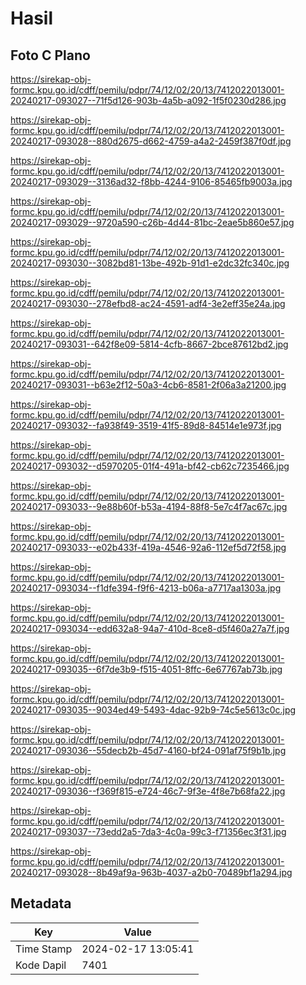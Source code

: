 # Hasil

## Foto C Plano

https://sirekap-obj-formc.kpu.go.id/cdff/pemilu/pdpr/74/12/02/20/13/7412022013001-20240217-093027--71f5d126-903b-4a5b-a092-1f5f0230d286.jpg

https://sirekap-obj-formc.kpu.go.id/cdff/pemilu/pdpr/74/12/02/20/13/7412022013001-20240217-093028--880d2675-d662-4759-a4a2-2459f387f0df.jpg

https://sirekap-obj-formc.kpu.go.id/cdff/pemilu/pdpr/74/12/02/20/13/7412022013001-20240217-093029--3136ad32-f8bb-4244-9106-85465fb9003a.jpg

https://sirekap-obj-formc.kpu.go.id/cdff/pemilu/pdpr/74/12/02/20/13/7412022013001-20240217-093029--9720a590-c26b-4d44-81bc-2eae5b860e57.jpg

https://sirekap-obj-formc.kpu.go.id/cdff/pemilu/pdpr/74/12/02/20/13/7412022013001-20240217-093030--3082bd81-13be-492b-91d1-e2dc32fc340c.jpg

https://sirekap-obj-formc.kpu.go.id/cdff/pemilu/pdpr/74/12/02/20/13/7412022013001-20240217-093030--278efbd8-ac24-4591-adf4-3e2eff35e24a.jpg

https://sirekap-obj-formc.kpu.go.id/cdff/pemilu/pdpr/74/12/02/20/13/7412022013001-20240217-093031--642f8e09-5814-4cfb-8667-2bce87612bd2.jpg

https://sirekap-obj-formc.kpu.go.id/cdff/pemilu/pdpr/74/12/02/20/13/7412022013001-20240217-093031--b63e2f12-50a3-4cb6-8581-2f06a3a21200.jpg

https://sirekap-obj-formc.kpu.go.id/cdff/pemilu/pdpr/74/12/02/20/13/7412022013001-20240217-093032--fa938f49-3519-41f5-89d8-84514e1e973f.jpg

https://sirekap-obj-formc.kpu.go.id/cdff/pemilu/pdpr/74/12/02/20/13/7412022013001-20240217-093032--d5970205-01f4-491a-bf42-cb62c7235466.jpg

https://sirekap-obj-formc.kpu.go.id/cdff/pemilu/pdpr/74/12/02/20/13/7412022013001-20240217-093033--9e88b60f-b53a-4194-88f8-5e7c4f7ac67c.jpg

https://sirekap-obj-formc.kpu.go.id/cdff/pemilu/pdpr/74/12/02/20/13/7412022013001-20240217-093033--e02b433f-419a-4546-92a6-112ef5d72f58.jpg

https://sirekap-obj-formc.kpu.go.id/cdff/pemilu/pdpr/74/12/02/20/13/7412022013001-20240217-093034--f1dfe394-f9f6-4213-b06a-a7717aa1303a.jpg

https://sirekap-obj-formc.kpu.go.id/cdff/pemilu/pdpr/74/12/02/20/13/7412022013001-20240217-093034--edd632a8-94a7-410d-8ce8-d5f460a27a7f.jpg

https://sirekap-obj-formc.kpu.go.id/cdff/pemilu/pdpr/74/12/02/20/13/7412022013001-20240217-093035--6f7de3b9-f515-4051-8ffc-6e67767ab73b.jpg

https://sirekap-obj-formc.kpu.go.id/cdff/pemilu/pdpr/74/12/02/20/13/7412022013001-20240217-093035--9034ed49-5493-4dac-92b9-74c5e5613c0c.jpg

https://sirekap-obj-formc.kpu.go.id/cdff/pemilu/pdpr/74/12/02/20/13/7412022013001-20240217-093036--55decb2b-45d7-4160-bf24-091af75f9b1b.jpg

https://sirekap-obj-formc.kpu.go.id/cdff/pemilu/pdpr/74/12/02/20/13/7412022013001-20240217-093036--f369f815-e724-46c7-9f3e-4f8e7b68fa22.jpg

https://sirekap-obj-formc.kpu.go.id/cdff/pemilu/pdpr/74/12/02/20/13/7412022013001-20240217-093037--73edd2a5-7da3-4c0a-99c3-f71356ec3f31.jpg

https://sirekap-obj-formc.kpu.go.id/cdff/pemilu/pdpr/74/12/02/20/13/7412022013001-20240217-093028--8b49af9a-963b-4037-a2b0-70489bf1a294.jpg


## Metadata

| Key        | Value               |
| ---------- | ------------------- |
| Time Stamp | 2024-02-17 13:05:41 |
| Kode Dapil | 7401                |



